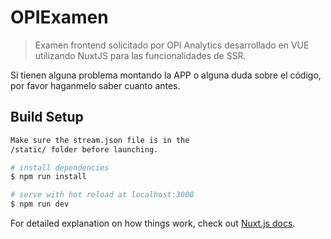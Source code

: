 # OPIExamen

> Examen frontend solicitado por OPI Analytics desarrollado en VUE utilizando NuxtJS para las funcionalidades de SSR.

Si tienen alguna problema montando la APP o alguna duda sobre el código, por favor haganmelo saber cuanto antes.

## Build Setup

``` bash
Make sure the stream.json file is in the 
/static/ folder before launching.

# install dependencies
$ npm run install

# serve with hot reload at localhost:3000
$ npm run dev

```

For detailed explanation on how things work, check out [Nuxt.js docs](https://nuxtjs.org).
